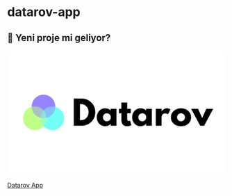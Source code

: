 # datarov-app
## 🦊 Yeni proje mi geliyor?

![datarov](app/static/assets/datarov.png)

[Datarov App](https://datarov.herokuapp.com/)
